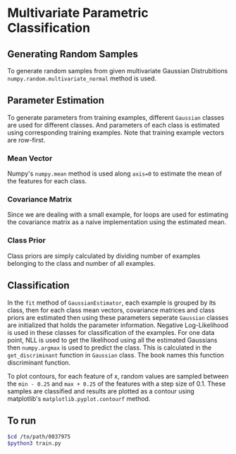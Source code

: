 # Multivariate Parametric Classification
## Generating Random Samples
To generate random samples from given multivariate Gaussian Distrubitions ```numpy.random.multivariate_normal``` method is used.
## Parameter Estimation
To generate parameters from training examples, different ```Gaussian``` classes are used for different classes. And parameters of each class is estimated using corresponding training examples. Note that training example vectors are row-first.
### Mean Vector  
Numpy's ```numpy.mean``` method is used along ```axis=0``` to estimate the mean of the features for each class.
### Covariance Matrix
Since we are dealing with a small example, for loops are used for estimating the covariance matrix as a naive implementation using the estimated mean.
### Class Prior
Class priors are simply calculated by dividing number of examples belonging to the class and number of all examples.
## Classification
In the ```fit``` method of ```GaussianEstimator```, each example is grouped by its class, then for each class mean vectors, covariance matrices and class priors are estimated then using these parameters seperate ```Gaussian``` classes are initialized that holds the parameter information. Negative Log-Likelihood is used in these classes for classification of the examples. For one data point, NLL is used to get the likelihood using all the estimated Gaussians then ```numpy.argmax``` is used to predict the class. This is calculated in the ```get_discriminant``` function in ```Gaussian``` class. The book names this function discriminant function.  

To plot contours, for each feature of x, random values are sampled between the ```min - 0.25``` and ```max + 0.25``` of the features with a step size of 0.1. These samples are classified and results are plotted as a contour using matplotlib's ```matplotlib.pyplot.contourf``` method.  

## To run
```sh
$cd /to/path/0037975
$python3 train.py
```  
